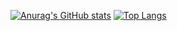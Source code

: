 [![Anurag's GitHub stats](https://github-readme-stats.vercel.app/api?username=HalfDragonLucy)](https://github.com/anuraghazra/github-readme-stats)
[![Top Langs](https://github-readme-stats.vercel.app/api/top-langs/?username=HalfDragonLucy)](https://github.com/anuraghazra/github-readme-stats)
